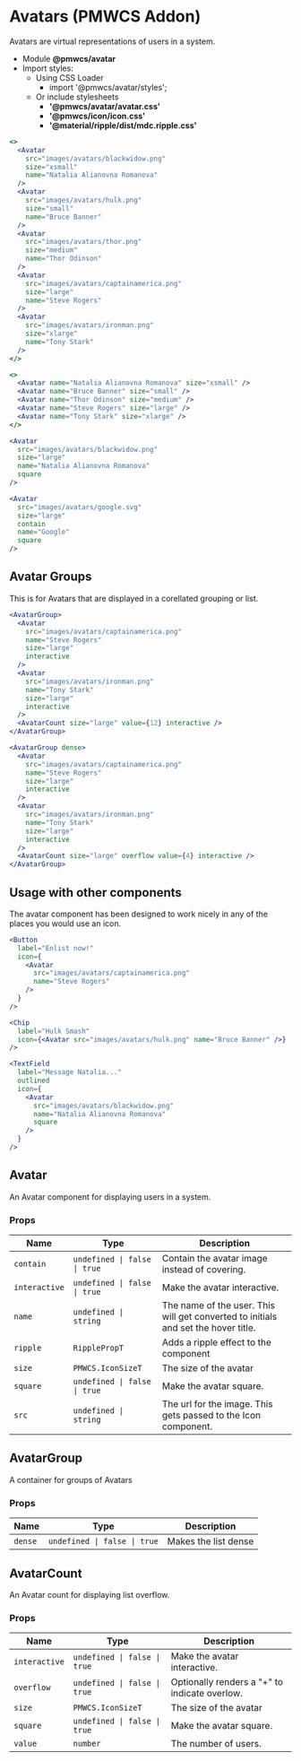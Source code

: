 # Avatars (PMWCS Addon)

Avatars are virtual representations of users in a system.

- Module **@pmwcs/avatar**
- Import styles:
  - Using CSS Loader
    - import '@pmwcs/avatar/styles';
  - Or include stylesheets
    - **'@pmwcs/avatar/avatar.css'**
    - **'@pmwcs/icon/icon.css'**
    - **'@material/ripple/dist/mdc.ripple.css'**


```jsx
<>
  <Avatar
    src="images/avatars/blackwidow.png"
    size="xsmall"
    name="Natalia Alianovna Romanova"
  />
  <Avatar
    src="images/avatars/hulk.png"
    size="small"
    name="Bruce Banner"
  />
  <Avatar
    src="images/avatars/thor.png"
    size="medium"
    name="Thor Odinson"
  />
  <Avatar
    src="images/avatars/captainamerica.png"
    size="large"
    name="Steve Rogers"
  />
  <Avatar
    src="images/avatars/ironman.png"
    size="xlarge"
    name="Tony Stark"
  />
</>
```

```jsx
<>
  <Avatar name="Natalia Alianovna Romanova" size="xsmall" />
  <Avatar name="Bruce Banner" size="small" />
  <Avatar name="Thor Odinson" size="medium" />
  <Avatar name="Steve Rogers" size="large" />
  <Avatar name="Tony Stark" size="xlarge" />
</>
```

```jsx
<Avatar
  src="images/avatars/blackwidow.png"
  size="large"
  name="Natalia Alianovna Romanova"
  square
/>
```

```jsx
<Avatar
  src="images/avatars/google.svg"
  size="large"
  contain
  name="Google"
  square
/>
```

## Avatar Groups

This is for Avatars that are displayed in a corellated grouping or list.

```jsx
<AvatarGroup>
  <Avatar
    src="images/avatars/captainamerica.png"
    name="Steve Rogers"
    size="large"
    interactive
  />
  <Avatar
    src="images/avatars/ironman.png"
    name="Tony Stark"
    size="large"
    interactive
  />
  <AvatarCount size="large" value={12} interactive />
</AvatarGroup>
```

```jsx
<AvatarGroup dense>
  <Avatar
    src="images/avatars/captainamerica.png"
    name="Steve Rogers"
    size="large"
    interactive
  />
  <Avatar
    src="images/avatars/ironman.png"
    name="Tony Stark"
    size="large"
    interactive
  />
  <AvatarCount size="large" overflow value={4} interactive />
</AvatarGroup>
```

## Usage with other components

The avatar component has been designed to work nicely in any of the places you would use an icon.

```jsx
<Button
  label="Enlist now!"
  icon={
    <Avatar
      src="images/avatars/captainamerica.png"
      name="Steve Rogers"
    />
  }
/>
```

```jsx
<Chip
  label="Hulk Smash"
  icon={<Avatar src="images/avatars/hulk.png" name="Bruce Banner" />}
/>
```

```jsx
<TextField
  label="Message Natalia..."
  outlined
  icon={
    <Avatar
      src="images/avatars/blackwidow.png"
      name="Natalia Alianovna Romanova"
      square
    />
  }
/>
```

## Avatar
An Avatar component for displaying users in a system.

### Props

| Name | Type | Description |
|------|------|-------------|
| `contain` | `undefined \| false \| true` | Contain the avatar image instead of covering. |
| `interactive` | `undefined \| false \| true` | Make the avatar interactive. |
| `name` | `undefined \| string` | The name of the user. This will get converted to initials and set the hover title. |
| `ripple` | `RipplePropT` | Adds a ripple effect to the component |
| `size` | `PMWCS.IconSizeT` | The size of the avatar |
| `square` | `undefined \| false \| true` | Make the avatar square. |
| `src` | `undefined \| string` | The url for the image. This gets passed to the Icon component. |


## AvatarGroup
A container for groups of Avatars

### Props

| Name | Type | Description |
|------|------|-------------|
| `dense` | `undefined \| false \| true` | Makes the list dense |


## AvatarCount
An Avatar count for displaying list overflow.

### Props

| Name | Type | Description |
|------|------|-------------|
| `interactive` | `undefined \| false \| true` | Make the avatar interactive. |
| `overflow` | `undefined \| false \| true` | Optionally renders a "+" to indicate overlow. |
| `size` | `PMWCS.IconSizeT` | The size of the avatar |
| `square` | `undefined \| false \| true` | Make the avatar square. |
| `value` | `number` | The number of users. |
